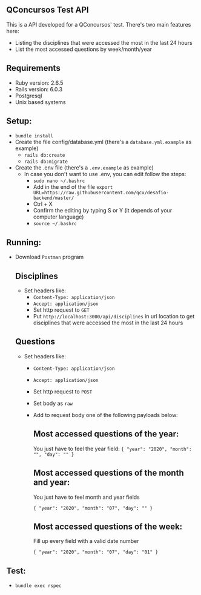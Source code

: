## QConcursos Test API

This is a API developed for a QConcursos' test. There's two main features here:
* Listing the disciplines that were accessed the most in the last 24 hours
* List the most accessed questions by week/month/year

## Requirements
  - Ruby version: 2.6.5
  - Rails version: 6.0.3
  - Postgresql
  - Unix based systems

## Setup:
  - ```bundle install```
  - Create the file config/database.yml (there's a `database.yml.example` as example)
    - ```rails db:create```
    - ```rails db:migrate```
  - Create the .env file (there's a `.env.example` as example)
    - In case you don't want to use .env, you can edit follow the steps:
      - ```sudo nano ~/.bashrc```
      - Add in the end of the file `export URL=https://raw.githubusercontent.com/qcx/desafio-backend/master/`
      - Ctrl + X
      - Confirm the editing by typing S or Y (it depends of your computer language)
      - ```source ~/.bashrc```

## Running:
  - Download `Postman` program
    ## Disciplines
      - Set headers like:
        - `Content-Type: application/json`
        - `Accept: application/json`
        - Set http request to `GET`
        - Put `http://localhost:3000/api/disciplines` in url location to get disciplines that were accessed the most in the last 24 hours
    
    ## Questions
      - Set headers like:
        - `Content-Type: application/json`
        - `Accept: application/json`
        - Set http request to `POST`
        - Set body as `raw`
        - Add to request body one of the following payloads below:

          ## Most accessed questions of the year:

            You just have to feel the year field:
            `{
                "year": "2020",
                "month": "",
                "day": ""
              }`
          ## Most accessed questions of the month and year:

            You just have to feel month and year fields

             `{
                "year": "2020",
                "month": "07",
                "day": ""
              }`
          ## Most accessed questions of the week:

            Fill up every field with a valid date number

             `{
                "year": "2020",
                "month": "07",
                "day": "01"
              }`

## Test:
  - ```bundle exec rspec```